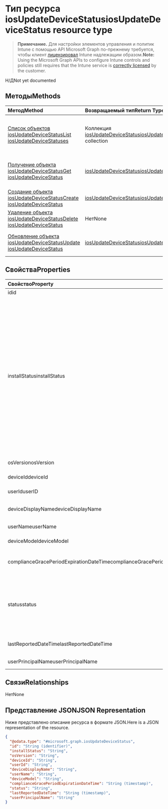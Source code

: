 # <a name="iosupdatedevicestatus-resource-type"></a><span data-ttu-id="6ef33-101">Тип ресурса iosUpdateDeviceStatus</span><span class="sxs-lookup"><span data-stu-id="6ef33-101">iosUpdateDeviceStatus resource type</span></span>

> <span data-ttu-id="6ef33-102">**Примечание.** Для настройки элементов управления и политик Intune с помощью API Microsoft Graph по-прежнему требуется, чтобы клиент [лицензировал](https://go.microsoft.com/fwlink/?linkid=839381) Intune надлежащим образом.</span><span class="sxs-lookup"><span data-stu-id="6ef33-102">**Note:** Using the Microsoft Graph APIs to configure Intune controls and policies still requires that the Intune service is [correctly licensed](https://go.microsoft.com/fwlink/?linkid=839381) by the customer.</span></span>

<span data-ttu-id="6ef33-103">Н/Д</span><span class="sxs-lookup"><span data-stu-id="6ef33-103">Not yet documented</span></span>
## <a name="methods"></a><span data-ttu-id="6ef33-104">Методы</span><span class="sxs-lookup"><span data-stu-id="6ef33-104">Methods</span></span>
|<span data-ttu-id="6ef33-105">Метод</span><span class="sxs-lookup"><span data-stu-id="6ef33-105">Method</span></span>|<span data-ttu-id="6ef33-106">Возвращаемый тип</span><span class="sxs-lookup"><span data-stu-id="6ef33-106">Return Type</span></span>|<span data-ttu-id="6ef33-107">Описание</span><span class="sxs-lookup"><span data-stu-id="6ef33-107">Description</span></span>|
|:---|:---|:---|
|[<span data-ttu-id="6ef33-108">Список объектов iosUpdateDeviceStatus</span><span class="sxs-lookup"><span data-stu-id="6ef33-108">List iosUpdateDeviceStatuses</span></span>](../api/intune_deviceconfig_iosupdatedevicestatus_list.md)|<span data-ttu-id="6ef33-109">Коллекция [iosUpdateDeviceStatus](../resources/intune_deviceconfig_iosupdatedevicestatus.md)</span><span class="sxs-lookup"><span data-stu-id="6ef33-109">[iosUpdateDeviceStatus](../resources/intune_deviceconfig_iosupdatedevicestatus.md) collection</span></span>|<span data-ttu-id="6ef33-110">Список свойств и связей объектов [iosUpdateDeviceStatus](../resources/intune_deviceconfig_iosupdatedevicestatus.md).</span><span class="sxs-lookup"><span data-stu-id="6ef33-110">List properties and relationships of the [iosUpdateDeviceStatus](../resources/intune_deviceconfig_iosupdatedevicestatus.md) objects.</span></span>|
|[<span data-ttu-id="6ef33-111">Получение объекта iosUpdateDeviceStatus</span><span class="sxs-lookup"><span data-stu-id="6ef33-111">Get iosUpdateDeviceStatus</span></span>](../api/intune_deviceconfig_iosupdatedevicestatus_get.md)|[<span data-ttu-id="6ef33-112">iosUpdateDeviceStatus</span><span class="sxs-lookup"><span data-stu-id="6ef33-112">iosUpdateDeviceStatus</span></span>](../resources/intune_deviceconfig_iosupdatedevicestatus.md)|<span data-ttu-id="6ef33-113">Чтение свойств и связей объекта [iosUpdateDeviceStatus](../resources/intune_deviceconfig_iosupdatedevicestatus.md).</span><span class="sxs-lookup"><span data-stu-id="6ef33-113">Read properties and relationships of [plannerTaskDetails](../resources/intune_deviceconfig_iosupdatedevicestatus.md) object.</span></span>|
|[<span data-ttu-id="6ef33-114">Создание объекта iosUpdateDeviceStatus</span><span class="sxs-lookup"><span data-stu-id="6ef33-114">Create iosUpdateDeviceStatus</span></span>](../api/intune_deviceconfig_iosupdatedevicestatus_create.md)|[<span data-ttu-id="6ef33-115">iosUpdateDeviceStatus</span><span class="sxs-lookup"><span data-stu-id="6ef33-115">iosUpdateDeviceStatus</span></span>](../resources/intune_deviceconfig_iosupdatedevicestatus.md)|<span data-ttu-id="6ef33-116">Создание объекта [iosUpdateDeviceStatus](../resources/intune_deviceconfig_iosupdatedevicestatus.md).</span><span class="sxs-lookup"><span data-stu-id="6ef33-116">Create a new [plannerBucket](../resources/intune_deviceconfig_iosupdatedevicestatus.md) object.</span></span>|
|[<span data-ttu-id="6ef33-117">Удаление объекта iosUpdateDeviceStatus</span><span class="sxs-lookup"><span data-stu-id="6ef33-117">Delete iosUpdateDeviceStatus</span></span>](../api/intune_deviceconfig_iosupdatedevicestatus_delete.md)|<span data-ttu-id="6ef33-118">Нет</span><span class="sxs-lookup"><span data-stu-id="6ef33-118">None</span></span>|<span data-ttu-id="6ef33-119">Удаляет объект [iosUpdateDeviceStatus](../resources/intune_deviceconfig_iosupdatedevicestatus.md).</span><span class="sxs-lookup"><span data-stu-id="6ef33-119">Deletes a [iosUpdateDeviceStatus](../resources/intune_deviceconfig_iosupdatedevicestatus.md).</span></span>|
|[<span data-ttu-id="6ef33-120">Обновление объекта iosUpdateDeviceStatus</span><span class="sxs-lookup"><span data-stu-id="6ef33-120">Update iosUpdateDeviceStatus</span></span>](../api/intune_deviceconfig_iosupdatedevicestatus_update.md)|[<span data-ttu-id="6ef33-121">iosUpdateDeviceStatus</span><span class="sxs-lookup"><span data-stu-id="6ef33-121">iosUpdateDeviceStatus</span></span>](../resources/intune_deviceconfig_iosupdatedevicestatus.md)|<span data-ttu-id="6ef33-122">Обновление свойств объекта [iosUpdateDeviceStatus](../resources/intune_deviceconfig_iosupdatedevicestatus.md).</span><span class="sxs-lookup"><span data-stu-id="6ef33-122">Update the properties of a [calendar](../resources/intune_deviceconfig_iosupdatedevicestatus.md) object.</span></span>|

## <a name="properties"></a><span data-ttu-id="6ef33-123">Свойства</span><span class="sxs-lookup"><span data-stu-id="6ef33-123">Properties</span></span>
|<span data-ttu-id="6ef33-124">Свойство</span><span class="sxs-lookup"><span data-stu-id="6ef33-124">Property</span></span>|<span data-ttu-id="6ef33-125">Тип</span><span class="sxs-lookup"><span data-stu-id="6ef33-125">Type</span></span>|<span data-ttu-id="6ef33-126">Описание</span><span class="sxs-lookup"><span data-stu-id="6ef33-126">Description</span></span>|
|:---|:---|:---|
|<span data-ttu-id="6ef33-127">id</span><span class="sxs-lookup"><span data-stu-id="6ef33-127">id</span></span>|<span data-ttu-id="6ef33-128">String</span><span class="sxs-lookup"><span data-stu-id="6ef33-128">String</span></span>|<span data-ttu-id="6ef33-129">Ключ объекта.</span><span class="sxs-lookup"><span data-stu-id="6ef33-129">Key of the setting.</span></span>|
|<span data-ttu-id="6ef33-130">installStatus</span><span class="sxs-lookup"><span data-stu-id="6ef33-130">installStatus</span></span>|<span data-ttu-id="6ef33-131">String</span><span class="sxs-lookup"><span data-stu-id="6ef33-131">String</span></span>|<span data-ttu-id="6ef33-132">Состояние установки отчета о политике.</span><span class="sxs-lookup"><span data-stu-id="6ef33-132">The installation status of the policy report.</span></span> <span data-ttu-id="6ef33-133">Возможные значения: `success`, `available`, `idle`, `downloading`, `downloadFailed`, `downloadRequiresComputer`, `downloadInsufficientSpace`, `downloadInsufficientPower`, `downloadInsufficientNetwork`, `installing`, `installInsufficientSpace`, `installInsufficientPower`, `installPhoneCallInProgress`, `installFailed`, `notSupportedOperation`, `sharedDeviceUserLoggedInError`.</span><span class="sxs-lookup"><span data-stu-id="6ef33-133">Possible values are: `success`, `available`, `idle`, `downloading`, `downloadFailed`, `downloadRequiresComputer`, `downloadInsufficientSpace`, `downloadInsufficientPower`, `downloadInsufficientNetwork`, `installing`, `installInsufficientSpace`, `installInsufficientPower`, `installPhoneCallInProgress`, `installFailed`, `notSupportedOperation`, `sharedDeviceUserLoggedInError`.</span></span>|
|<span data-ttu-id="6ef33-134">osVersion</span><span class="sxs-lookup"><span data-stu-id="6ef33-134">osVersion</span></span>|<span data-ttu-id="6ef33-135">String</span><span class="sxs-lookup"><span data-stu-id="6ef33-135">String</span></span>|<span data-ttu-id="6ef33-136">Версия устройства в отчете.</span><span class="sxs-lookup"><span data-stu-id="6ef33-136">The device version that is being reported.</span></span>|
|<span data-ttu-id="6ef33-137">deviceId</span><span class="sxs-lookup"><span data-stu-id="6ef33-137">deviceId</span></span>|<span data-ttu-id="6ef33-138">String</span><span class="sxs-lookup"><span data-stu-id="6ef33-138">String</span></span>|<span data-ttu-id="6ef33-139">ИД устройства в отчете.</span><span class="sxs-lookup"><span data-stu-id="6ef33-139">The device id that is being reported.</span></span>|
|<span data-ttu-id="6ef33-140">userId</span><span class="sxs-lookup"><span data-stu-id="6ef33-140">userID</span></span>|<span data-ttu-id="6ef33-141">String</span><span class="sxs-lookup"><span data-stu-id="6ef33-141">String</span></span>|<span data-ttu-id="6ef33-142">ИД пользователя в отчете.</span><span class="sxs-lookup"><span data-stu-id="6ef33-142">The User id that is being reported.</span></span>|
|<span data-ttu-id="6ef33-143">deviceDisplayName</span><span class="sxs-lookup"><span data-stu-id="6ef33-143">deviceDisplayName</span></span>|<span data-ttu-id="6ef33-144">String</span><span class="sxs-lookup"><span data-stu-id="6ef33-144">String</span></span>|<span data-ttu-id="6ef33-145">Имя устройства в объекте DevicePolicyStatus.</span><span class="sxs-lookup"><span data-stu-id="6ef33-145">Device name of the DevicePolicyStatus.</span></span>|
|<span data-ttu-id="6ef33-146">userName</span><span class="sxs-lookup"><span data-stu-id="6ef33-146">userName</span></span>|<span data-ttu-id="6ef33-147">String</span><span class="sxs-lookup"><span data-stu-id="6ef33-147">String</span></span>|<span data-ttu-id="6ef33-148">Имя пользователя в отчете</span><span class="sxs-lookup"><span data-stu-id="6ef33-148">The User Name that is being reported</span></span>|
|<span data-ttu-id="6ef33-149">deviceModel</span><span class="sxs-lookup"><span data-stu-id="6ef33-149">deviceModel</span></span>|<span data-ttu-id="6ef33-150">String</span><span class="sxs-lookup"><span data-stu-id="6ef33-150">String</span></span>|<span data-ttu-id="6ef33-151">Модель устройства в отчете</span><span class="sxs-lookup"><span data-stu-id="6ef33-151">The device model that is being reported</span></span>|
|<span data-ttu-id="6ef33-152">complianceGracePeriodExpirationDateTime</span><span class="sxs-lookup"><span data-stu-id="6ef33-152">complianceGracePeriodExpirationDateTime</span></span>|<span data-ttu-id="6ef33-153">DateTimeOffset</span><span class="sxs-lookup"><span data-stu-id="6ef33-153">DateTimeOffset</span></span>|<span data-ttu-id="6ef33-154">Дата и время истечения льготного периода соответствия требования для устройства</span><span class="sxs-lookup"><span data-stu-id="6ef33-154">The DateTime when device compliance grace period expires</span></span>|
|<span data-ttu-id="6ef33-155">status</span><span class="sxs-lookup"><span data-stu-id="6ef33-155">status</span></span>|<span data-ttu-id="6ef33-156">String</span><span class="sxs-lookup"><span data-stu-id="6ef33-156">String</span></span>|<span data-ttu-id="6ef33-157">Состояние соответствия требованиям для отчета о политике.</span><span class="sxs-lookup"><span data-stu-id="6ef33-157">Compliance status of the policy report.</span></span> <span data-ttu-id="6ef33-158">Возможные значения: `unknown`, `notApplicable`, `compliant`, `remediated`, `nonCompliant`, `error`, `conflict`.</span><span class="sxs-lookup"><span data-stu-id="6ef33-158">Possible values are: `unknown`, `notApplicable`, `compliant`, `remediated`, `nonCompliant`, `error`, `conflict`.</span></span>|
|<span data-ttu-id="6ef33-159">lastReportedDateTime</span><span class="sxs-lookup"><span data-stu-id="6ef33-159">lastReportedDateTime</span></span>|<span data-ttu-id="6ef33-160">DateTimeOffset</span><span class="sxs-lookup"><span data-stu-id="6ef33-160">DateTimeOffset</span></span>|<span data-ttu-id="6ef33-161">Дата и время последнего изменения отчета о политике.</span><span class="sxs-lookup"><span data-stu-id="6ef33-161">Last modified date time of the policy report.</span></span>|
|<span data-ttu-id="6ef33-162">userPrincipalName</span><span class="sxs-lookup"><span data-stu-id="6ef33-162">userPrincipalName</span></span>|<span data-ttu-id="6ef33-163">String</span><span class="sxs-lookup"><span data-stu-id="6ef33-163">String</span></span>|<span data-ttu-id="6ef33-164">Имя участника-пользователя.</span><span class="sxs-lookup"><span data-stu-id="6ef33-164">userPrincipalName</span></span>|

## <a name="relationships"></a><span data-ttu-id="6ef33-165">Связи</span><span class="sxs-lookup"><span data-stu-id="6ef33-165">Relationships</span></span>
<span data-ttu-id="6ef33-166">Нет</span><span class="sxs-lookup"><span data-stu-id="6ef33-166">None</span></span>
## <a name="json-representation"></a><span data-ttu-id="6ef33-167">Представление JSON</span><span class="sxs-lookup"><span data-stu-id="6ef33-167">JSON Representation</span></span>
<span data-ttu-id="6ef33-168">Ниже представлено описание ресурса в формате JSON.</span><span class="sxs-lookup"><span data-stu-id="6ef33-168">Here is a JSON representation of the resource.</span></span>
<!-- {
  "blockType": "resource",
  "keyProperty": "id",
  "@odata.type": "microsoft.graph.iosUpdateDeviceStatus"
}
-->
``` json
{
  "@odata.type": "#microsoft.graph.iosUpdateDeviceStatus",
  "id": "String (identifier)",
  "installStatus": "String",
  "osVersion": "String",
  "deviceId": "String",
  "userId": "String",
  "deviceDisplayName": "String",
  "userName": "String",
  "deviceModel": "String",
  "complianceGracePeriodExpirationDateTime": "String (timestamp)",
  "status": "String",
  "lastReportedDateTime": "String (timestamp)",
  "userPrincipalName": "String"
}
```



